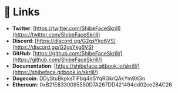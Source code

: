 # 🔗 Links

* **Twitter**: [https://twitter.com/ShibeFaceSkrill](https://twitter.com/ShibeFaceSkrill)
* **Discord**: [https://discord.gg/G2gsYkg6VS](https://discord.gg/G2gsYkg6VS)
* **GitHub**: [https://github.com/ShibeFaceSkrill/](https://github.com/ShibeFaceSkrill/)
* **Documentation**: [https://shibeface.gitbook.io/skrill/](https://shibeface.gitbook.io/skrill/)
* **Dogecoin**: DDyStuBkpksTiFbq4dSYqRGkrQAkYm9XGn
* **Ethereum**: 0xB21E8330095550D7A267DD421494dd02ce284C26
